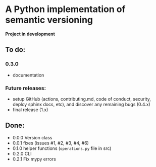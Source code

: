 # A Python implementation of semantic versioning

**Project in development**

## To do:

### 0.3.0

- documentation

### Future releases:

- setup GitHub (actions, contributing.md, code of conduct, security, deploy sphinx docs, etc), and discover any remaining bugs (0.4.x)
- final release (1.x)

## Done:

- 0.0.0 Version class
- 0.0.1 fixes (issues #1, #2, #3, #4, #6)
- 0.1.0 helper functions (`operations.py` file in src)
- 0.2.0 CLI
- 0.2.1 Fix mypy errors
